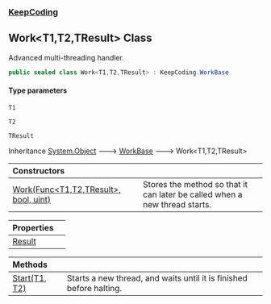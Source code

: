 ### [KeepCoding](KeepCoding.md 'KeepCoding')
## Work&lt;T1,T2,TResult&gt; Class
Advanced multi-threading handler.  
```csharp
public sealed class Work<T1,T2,TResult> : KeepCoding.WorkBase
```
#### Type parameters
<a name='KeepCoding_Work_T1_T2_TResult__T1'></a>
`T1`  
  
<a name='KeepCoding_Work_T1_T2_TResult__T2'></a>
`T2`  
  
<a name='KeepCoding_Work_T1_T2_TResult__TResult'></a>
`TResult`  
  

Inheritance [System.Object](https://docs.microsoft.com/en-us/dotnet/api/System.Object 'System.Object') &#129106; [WorkBase](KeepCoding_WorkBase.md 'KeepCoding.WorkBase') &#129106; Work&lt;T1,T2,TResult&gt;  

| Constructors | |
| :--- | :--- |
| [Work(Func&lt;T1,T2,TResult&gt;, bool, uint)](KeepCoding_Work_T1_T2_TResult__Work(System_Func_T1_T2_TResult__bool_uint).md 'KeepCoding.Work&lt;T1,T2,TResult&gt;.Work(System.Func&lt;T1,T2,TResult&gt;, bool, uint)') | Stores the method so that it can later be called when a new thread starts.<br/> |

| Properties | |
| :--- | :--- |
| [Result](KeepCoding_Work_T1_T2_TResult__Result.md 'KeepCoding.Work&lt;T1,T2,TResult&gt;.Result') |  |

| Methods | |
| :--- | :--- |
| [Start(T1, T2)](KeepCoding_Work_T1_T2_TResult__Start(T1_T2).md 'KeepCoding.Work&lt;T1,T2,TResult&gt;.Start(T1, T2)') | Starts a new thread, and waits until it is finished before halting.<br/> |
